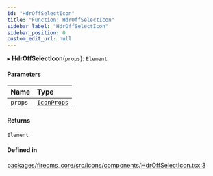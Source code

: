 ```yaml
---
id: "HdrOffSelectIcon"
title: "Function: HdrOffSelectIcon"
sidebar_label: "HdrOffSelectIcon"
sidebar_position: 0
custom_edit_url: null
---
```


▸ **HdrOffSelectIcon**(`props`): `Element`

#### Parameters

| Name | Type |
| :------ | :------ |
| `props` | [`IconProps`](../types/IconProps.md) |

#### Returns

`Element`

#### Defined in

[packages/firecms_core/src/icons/components/HdrOffSelectIcon.tsx:3](https://github.com/FireCMSco/firecms/blob/d45f3739/packages/firecms_core/src/icons/components/HdrOffSelectIcon.tsx#L3)
